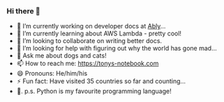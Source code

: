 ### Hi there 👋

- 🔭   I’m currently working on developer docs at [Ably](ably.io)...
- 🌱   I’m currently learning about AWS Lambda - pretty cool!
- 👯   I’m looking to collaborate on writing better docs.
- 🤔   I’m looking for help with figuring out why the world has gone mad...
- 💬   Ask me about dogs and cats!
- 📫   How to reach me: https://tonys-notebook.com
- 😄   Pronouns: He/him/his
- ⚡   Fun fact: Have visited 35 countries so far and counting...
- 🐍.  p.s. Python is my favourite programming language!
